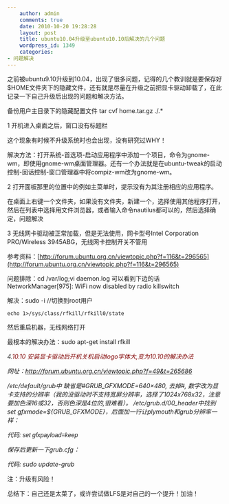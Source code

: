 ```yaml
---
    author: admin
    comments: true
    date: 2010-10-20 19:28:28
    layout: post
    title: ubuntu10.04升级至ubuntu10.10后解决的几个问题
    wordpress_id: 1349
    categories:
- 问题解决
---
```


之前被ubuntu9.10升级到10.04，出现了很多问题，记得的几个教训就是要保存好$HOME文件夹下的隐藏文件，还有就是尽量在升级之前把显卡驱动卸载了，在此记录一下自己升级后出现的问题和解决方法。

备份用户主目录下的隐藏配置文件 tar cvf home.tar.gz ./.* 

1 开机进入桌面之后，窗口没有标题栏

这个现象有时候不升级系统时也会出现，没有研究过WHY！

解决方法：打开系统-首选项-启动应用程序中添加一个项目，命令为gnome-wm，即使用gnome-wm桌面管理器。还有一个办法就是在ubuntu-tweak的启动控制-回话控制-窗口管理器中将compiz-wm改为gnome-wm。

2 打开面板那里的位置中的例如主菜单时，提示没有为其注册相应的应用程序。

在桌面上右键一个文件夹，如果没有文件夹，新建一个，选择使用其他程序打开，然后在列表中选择用文件浏览器，或者输入命令nautilus都可以的，然后选择确定，问题解决

3 无线网卡驱动被正常加载，但是无法使用，网卡型号Intel Corporation PRO/Wireless 3945ABG，无线网卡控制开关不管用

参考资料：[http://forum.ubuntu.org.cn/viewtopic.php?f=116&t=296565](http://forum.ubuntu.org.cn/viewtopic.php?f=116&t=296565)

问题排除：cd /var/log;vi daemon.log 可以看到下边的话 NetworkManager[975]: <info> WiFi now disabled by radio killswitch

解决：sudo -i //切换到root用户

    echo 1>/sys/class/rfkill/rfkill0/state

然后重启机器，无线网络打开

最根本的解决办法：sudo apt-get install rfkill

<span style="color: rgb(0, 0, 0); font-size: 14px; font-style: italic; " class="Apple-style-span"><span style="margin-top: 0px; margin-right: 0px; margin-bottom: 0px; margin-left: 0px; padding-top: 0px; padding-right: 0px; padding-bottom: 0px; padding-left: 0px; color: rgb(51, 51, 51); ">4.</span><span style="margin-top: 0px; margin-right: 0px; margin-bottom: 0px; margin-left: 0px; padding-top: 0px; padding-right: 0px; padding-bottom: 0px; padding-left: 0px; color: rgb(51, 51, 51); "><span style="margin-top: 0px; margin-right: 0px; margin-bottom: 0px; margin-left: 0px; padding-top: 0px; padding-right: 0px; padding-bottom: 0px; padding-left: 0px; color: rgb(128, 0, 0); ">10.10 安装显卡驱动后开机关机启动logo</span><span style="margin-top: 0px; margin-right: 0px; margin-bottom: 0px; margin-left: 0px; padding-top: 0px; padding-right: 0px; padding-bottom: 0px; padding-left: 0px; color: rgb(128, 0, 0); ">字体大,变为10.10的解决办法</span></span></span>

<span style="font-style: italic; " class="Apple-style-span"><span style="margin-top: 0px; margin-right: 0px; margin-bottom: 0px; margin-left: 0px; padding-top: 0px; padding-right: 0px; padding-bottom: 0px; padding-left: 0px; font-size: 14px; "><span style="margin-top: 0px; margin-right: 0px; margin-bottom: 0px; margin-left: 0px; padding-top: 0px; padding-right: 0px; padding-bottom: 0px; padding-left: 0px; ">网址：<a style="margin-top: 0px; margin-right: 0px; margin-bottom: 0px; margin-left: 0px; padding-top: 0px; padding-right: 0px; padding-bottom: 0px; padding-left: 0px; color: rgb(255, 17, 17); text-decoration: none; " href="http://forum.ubuntu.org.cn/viewtopic.php?f=49&t=265686">http://forum.ubuntu.org.cn/viewtopic.php?f=49&t=265686</a></span></span></span>

<span style="font-style: italic; " class="Apple-style-span"><span style="margin-top: 0px; margin-right: 0px; margin-bottom: 0px; margin-left: 0px; padding-top: 0px; padding-right: 0px; padding-bottom: 0px; padding-left: 0px; font-size: 14px; "><span style="margin-top: 0px; margin-right: 0px; margin-bottom: 0px; margin-left: 0px; padding-top: 0px; padding-right: 0px; padding-bottom: 0px; padding-left: 0px; ">/etc/default/grub中 缺省是#GRUB_GFXMODE=640×480, 去掉#, 数字改为显卡支持的分辨率（我的没驱动时不支持宽屏分辨率，选择了1024x768x32，注意要加色深16或32，否则色深是4位的,很难看）。
/etc/grub.d/00_header中找到set gfxmode=${GRUB_GFXMODE}，后面加一行让plymouth和grub分辨率一样：</span></span></span>

<span style="font-style: italic; " class="Apple-style-span"><span style="font-family: 'lucida sans unicode', 'lucida grande', sans-serif; font-size: 14px; " class="Apple-style-span">代码: set gfxpayload=keep</span></span>

<span style="font-style: italic; " class="Apple-style-span"><span style="margin-top: 0px; margin-right: 0px; margin-bottom: 0px; margin-left: 0px; padding-top: 0px; padding-right: 0px; padding-bottom: 0px; padding-left: 0px; font-size: 14px; "><span style="margin-top: 0px; margin-right: 0px; margin-bottom: 0px; margin-left: 0px; padding-top: 0px; padding-right: 0px; padding-bottom: 0px; padding-left: 0px; ">保存后更新一下grub.cfg：</span></span></span>

<span style="font-style: italic; " class="Apple-style-span"><span style="margin-top: 0px; margin-right: 0px; margin-bottom: 0px; margin-left: 0px; padding-top: 0px; padding-right: 0px; padding-bottom: 0px; padding-left: 0px; font-size: 14px; "><span style="margin-top: 0px; margin-right: 0px; margin-bottom: 0px; margin-left: 0px; padding-top: 0px; padding-right: 0px; padding-bottom: 0px; padding-left: 0px; ">代码: sudo update-grub</span></span></span>

注：升级有风险！

总结下：自己还是太菜了，或许尝试做LFS是对自己的一个提升！加油！ 

